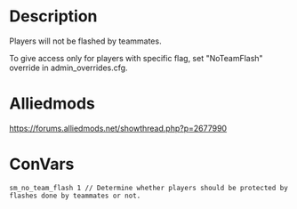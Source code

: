 # Description
Players will not be flashed by teammates.

To give access only for players with specific flag, set "NoTeamFlash" override in admin_overrides.cfg.

# Alliedmods
https://forums.alliedmods.net/showthread.php?p=2677990

# ConVars
```
sm_no_team_flash 1 // Determine whether players should be protected by flashes done by teammates or not.
```
